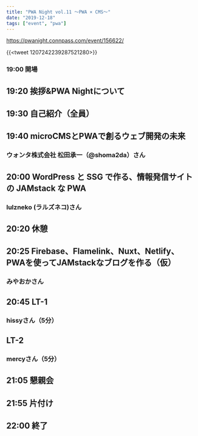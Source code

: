 ```yaml
---
title: "PWA Night vol.11 ～PWA × CMS～"
date: "2019-12-18"
tags: ["event", "pwa"]
---
```


https://pwanight.connpass.com/event/156622/

{{<tweet 1207242239287521280>}}

### 19:00	開場

## 19:20	挨拶&PWA Nightについて

## 19:30	自己紹介（全員）

## 19:40	microCMSとPWAで創るウェブ開発の未来
### ウォンタ株式会社 松田承一（@shoma2da）さん

## 20:00	WordPress と SSG で作る、情報発信サイト の JAMstack な PWA
### lulzneko (ラルズネコ)さん

## 20:20	休憩

## 20:25	Firebase、Flamelink、Nuxt、Netlify、PWAを使ってJAMstackなブログを作る（仮）
### みやおかさん

## 20:45	LT-1
### hissyさん（5分）

## LT-2
### mercyさん（5分）

## 21:05	懇親会

## 21:55	片付け

## 22:00	終了
